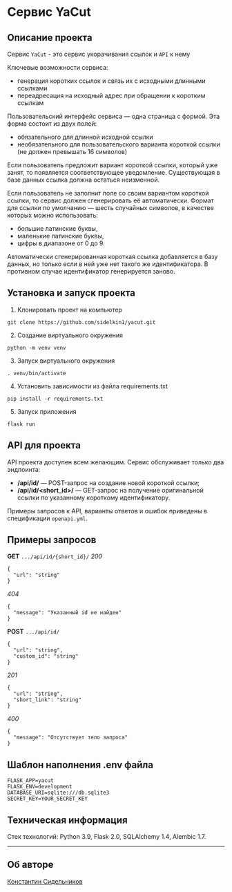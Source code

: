 # Сервис YaCut


## Описание проекта

Сервис `YaCut` - это сервис укорачивания ссылок и `API` к нему

Ключевые возможности сервиса:
* генерация коротких ссылок и связь их с исходными длинными ссылками
* переадресация на исходный адрес при обращении к коротким ссылкам

Пользовательский интерфейс сервиса — одна страница с формой. Эта форма состоит из двух полей:
* обязательного для длинной исходной ссылки
* необязательного для пользовательского варианта короткой ссылки (не должен превышать 16 символов)

Если пользователь предложит вариант короткой ссылки, который уже занят, то появляется соответствующее уведомление. Существующая в базе данных ссылка должна остаться неизменной.

Если пользователь не заполнит поле со своим вариантом короткой ссылки, то сервис должен сгенерировать её автоматически. Формат для ссылки по умолчанию — шесть случайных символов, в качестве которых можно использовать:
* большие латинские буквы,
* маленькие латинские буквы,
* цифры в диапазоне от 0 до 9.

Автоматически сгенерированная короткая ссылка добавляется в базу данных, но только если в ней уже нет такого же идентификатора. В противном случае идентификатор генерируется заново.

## Установка и запуск проекта

1. Клонировать проект на компьютер
```
git clone https://github.com/sidelkin1/yacut.git
```
2. Создание виртуального окружения
```
python -m venv venv
```
3. Запуск виртуального окружения
```
. venv/bin/activate
```
4. Установить зависимости из файла requirements.txt
```
pip install -r requirements.txt
```
5. Запуск приложения
```
flask run
```

## API для проекта

API проекта доступен всем желающим. Сервис обслуживает только два эндпоинта:
* **/api/id/** — POST-запрос на создание новой короткой ссылки;
* **/api/id/<short_id>/** — GET-запрос на получение оригинальной ссылки по указанному короткому идентификатору.

Примеры запросов к API, варианты ответов и ошибок приведены в спецификации `openapi.yml`.


## Примеры запросов

**GET** `.../api/id/{short_id}/`
*200*
```
{
  "url": "string"
}
```
*404*
```
{
  "message": "Указанный id не найден"
}
```


**POST** `.../api/id/`
```
{
  "url": "string",
  "custom_id": "string"
}
```
*201*
```
{
  "url": "string",
  "short_link": "string"
}
```
*400*
```
{
  "message": "Отсутствует тело запроса"
}
```


## Шаблон наполнения .env файла
```
FLASK_APP=yacut
FLASK_ENV=development
DATABASE_URI=sqlite:///db.sqlite3
SECRET_KEY=YOUR_SECRET_KEY
```

## Техническая информация

Стек технологий: Python 3.9, Flask 2.0, SQLAlchemy 1.4, Alembic 1.7.

---
## Об авторе

[Константин Сидельников](https://github.com/sidelkin1)